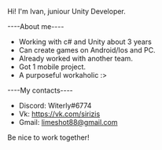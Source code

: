 Hi! I'm Ivan, juniour Unity Developer.

----About me----
- Working with c# and Unity about 3 years
- Can create games on Android/Ios and PC.
- Already worked with another team.
- Got 1 mobile project.
- A purposeful workaholic :>

----My contacts----
- Discord: Witerly#6774
- Vk: https://vk.com/sirizis
- Gmail: limeshot88@gmail.com

Be nice to work together!
